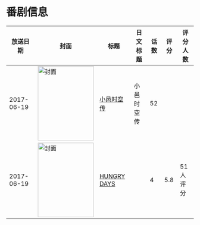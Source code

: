 # 番剧信息

|放送日期|封面|标题|日文标题|话数|评分|评分人数|
|---|---|---|---|---|---|---|
|2017-06-19|<img src="https://lain.bgm.tv/pic/cover/c/f4/1d/240829_o0AFe.jpg" alt="封面" style="width:150px;height:200px;object-fit:cover;">|[小邑时空传](https://bangumi.tv/subject/240829)|小邑时空传|52|||
|2017-06-19|<img src="https://lain.bgm.tv/pic/cover/c/ed/8b/225723_j5332.jpg" alt="封面" style="width:150px;height:200px;object-fit:cover;">|[HUNGRY DAYS](https://bangumi.tv/subject/225723)||4|5.8|51人评分|
